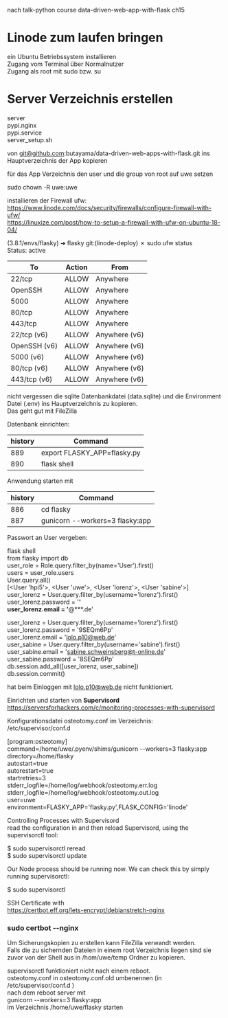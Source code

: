 nach talk-python course data-driven-web-app-with-flask ch15

Linode zum laufen bringen
========================= 
ein Ubuntu Betriebssystem installieren  
Zugang vom Terminal über Normalnutzer  
Zugang als root mit sudo bzw. su  

Server Verzeichnis erstellen
============================

server  
    pypi.nginx  
    pypi.service  
    server_setup.sh  
    
 von git@github.com:butayama/data-driven-web-apps-with-flask.git
 ins Hauptverzeichnis der App kopieren 
 
für das App Verzeichnis den user und die group von root auf uwe setzen    

sudo chown -R uwe:uwe <App-Verzeichnis>

installieren der Firewall ufw:  
https://www.linode.com/docs/security/firewalls/configure-firewall-with-ufw/  
https://linuxize.com/post/how-to-setup-a-firewall-with-ufw-on-ubuntu-18-04/  

(3.8.1/envs/flasky) ➜  flasky git:(linode-deploy) ✗ sudo ufw status               
Status: active


 To | Action | From  
--- | ------ | ----
22/tcp | ALLOW | Anywhere
OpenSSH | ALLOW | Anywhere                  
5000 | ALLOW  | Anywhere                  
80/tcp | ALLOW  | Anywhere                  
443/tcp | ALLOW  | Anywhere                  
22/tcp (v6) | ALLOW  | Anywhere (v6)             
OpenSSH (v6) | ALLOW  | Anywhere (v6)             
5000 (v6) | ALLOW  | Anywhere (v6)             
80/tcp (v6) | ALLOW  | Anywhere (v6)             
443/tcp (v6) | ALLOW  | Anywhere (v6)

nicht vergessen die sqlite Datenbankdatei (data.sqlite) und die Environment Datei (.env) ins Hauptverzeichnis zu kopieren.  
Das geht gut mit FileZilla

Datenbank einrichten:  

history | Command
------- | -------
  889 | export FLASKY_APP=flasky.py
  890 | flask shell
  
Anwendung starten mit 

history | Command
------- | -------
  886 | cd flasky
  887 | gunicorn --workers=3 flasky:app
  
Passwort an User vergeben:

flask shell  
 from flasky import db  
 user_role = Role.query.filter_by(name='User').first()  
 users = user_role.users  
 User.query.all()  
[<User 'hpi5'>, <User 'uwe'>, <User 'lorenz'>, <User 'sabine'>]  
 user_lorenz = User.query.filter_by(username='lorenz').first()  
 user_lorenz.password = '********'  
 user_lorenz.email = '********@***.de'  

 user_lorenz = User.query.filter_by(username='lorenz').first()  
 user_lorenz.password = '9SEQm6Pp'  
 user_lorenz.email = 'lolo.p10@web.de'  
 user_sabine = User.query.filter_by(username='sabine').first()  
 user_sabine.email = 'sabine.schweinsberg@t-online.de'  
 user_sabine.password = '8SEQm6Pp'  
 db.session.add_all([user_lorenz, user_sabine])    
 db.session.commit()    

hat beim Einloggen mit lolo.p10@web.de nicht funktioniert.

Einrichten und starten von **Supervisord**  
https://serversforhackers.com/c/monitoring-processes-with-supervisord  

Konfigurationsdatei osteotomy.conf im Verzeichnis:  
/etc/supervisor/conf.d  

[program:osteotomy]  
command=/home/uwe/.pyenv/shims/gunicorn --workers=3 flasky:app  
directory=/home/flasky  
autostart=true  
autorestart=true  
startretries=3  
stderr_logfile=/home/log/webhook/osteotomy.err.log  
stderr_logfile=/home/log/webhook/osteotomy.out.log  
user=uwe  
environment=FLASKY_APP='flasky.py',FLASK_CONFIG='linode' 

Controlling Processes with Supervisord  
read the configuration in and then reload Supervisord, using the supervisorctl tool:

$ sudo supervisorctl reread  
$ sudo supervisorctl update

Our Node process should be running now. We can check this by simply running supervisorctl:

$ sudo supervisorctl

SSH Certificate with  
https://certbot.eff.org/lets-encrypt/debianstretch-nginx  
### sudo certbot --nginx

Um Sicherungskopien zu erstellen kann FileZilla verwandt werden.  
Falls die zu sichernden Dateien in einem root Verzeichnis liegen sind sie zuvor von der Shell aus in /hom/uwe/temp Ordner zu kopieren.  

supervisorctl funktioniert nicht nach einem reboot.  
osteotomy.conf in osteotomy.conf.old umbenennen (in /etc/supervisor/conf.d )  
nach dem reboot server mit  
gunicorn --workers=3 flasky:app  
im Verzeichnis /home/uwe/flasky starten

